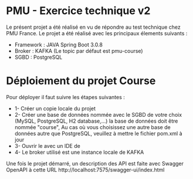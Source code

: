 
# PMU - Exercice technique v2

Le présent projet a été réalisé en vu de répondre au test technique chez PMU France.
Le projet a été réalisé avec les principaux élements suivants : 

-   Framework : JAVA Spring Boot 3.0.8
-   Broker : KAFKA (Le topic par défaut est pmu-course)
-   SGBD : PostgreSQL





# Déploiement du projet Course

Pour déployer il faut suivre les étapes suivantes :

-  1-  Créer un copie locale du projet
-  2-  Créer une base de données nommée avec le SGBD de votre choix (MySQL, PostgreSQL,  H2 database,...) la base de données doit être nommée "course", 
Au cas où vous choisissez une autre base de données autre que PostgreSQL, veuillez à mettre le fichier pom.xml à jour
-  3- Ouvrir le avec un IDE de 
-  4- Le broker utilisé est une instance locale de KAFKA


Une fois le projet démarré, un description des API est faite avec Swagger OpenAPI 
à cette URL 
http://localhost:7575/swagger-ui/index.html
